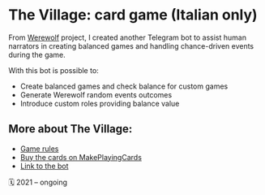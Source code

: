 # The Village: card game (Italian only)

From [Werewolf](https://github.com/GreyWolfDev/Werewolf) project, I created another Telegram bot to assist human narrators in creating balanced games and handling chance-driven events during the game.

With this bot is possible to:
- Create balanced games and check balance for custom games
- Generate Werewolf random events outcomes
- Introduce custom roles providing balance value

## More about The Village:
- [Game rules](https://telegra.ph/The-Village-regolamento-12-13)  
- [Buy the cards on MakePlayingCards](https://www.makeplayingcards.com/sell/marketplace/the-village.html)
- [Link to the bot](https://t.me/thevillage_balance_bot)

🗓 2021 – ongoing